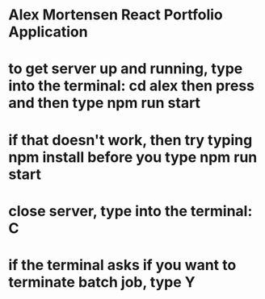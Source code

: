 # Alex Mortensen React Portfolio Application

# to get server up and running, type into the terminal: cd alex then press <tab> and then type npm run start
#  if that doesn't work, then try typing npm install before you type npm run start

# close server, type into the terminal: <control> C
#  if the terminal asks if you want to terminate batch job, type Y
  
